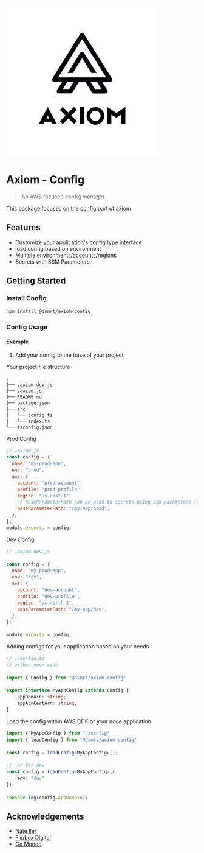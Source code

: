 <picture>
  <source media="(prefers-color-scheme: dark)" srcset="./images/axiom-dark-mode.svg">
  <source media="(prefers-color-scheme: light)" srcset="./images/axiom-light-mode.svg">
  <img alt="Axiom logo" src="./images/axiom-light-mode.svg">
</picture>

# Axiom - Config

> An AWS focused config manager

This package focuses on the config part of axiom

## Features
- Customize your application's config type interface
- load config based on environment
- Multiple environments/accounts/regions
- Secrets with SSM Parameters

## Getting Started

### Install Config

```bash
npm install @dsmrt/axiom-config
```

### Config Usage

#### Example

1. Add your config to the base of your project 

Your project file structure

```
.
├── .axiom.dev.js
├── .axiom.js
├── README.md
├── package.json
├── src
│   └── config.ts
│   └── index.ts
└── tsconfig.json
```

Prod Config

```js
// .axiom.js
const config = {
  name: "my-prod-app",
  env: "prod",
  aws: {
    account: "prod-account",
    profile: "prod-profile",
    region: "us-east-1",
    // baseParameterPath can be used to secrets using ssm parameters (secure strings)
    baseParameterPath: "/my-app/prod",
  },
};
module.exports = config;
```

Dev Config

```js
// .axiom.dev.js

const config = {
  name: "my-prod-app",
  env: "dev",
  aws: {
    account: "dev-account",
    profile: "dev-profile",
    region: "us-north-1",
    baseParameterPath: "/my-app/dev",
  },
};

module.exports = config;
```

Adding configs for your application based on your needs

```typescript
// ./config.ts
// within your code

import { Config } from "@dsmrt/axiom-config"

export interface MyAppConfig extends Config {
    appDomain: string;
    appAcmCertArn: string;
}

```

Load the config within AWS CDK or your node application

```typescript
import { MyAppConfig } from "./config"
import { loadConfig } from "@dsmrt/axiom-config"

const config = loadConfig<MyAppConfig>();

//  or for dev
const config = loadConfig<MyAppConfig>({
    env: "dev"
});

console.log(config.appDomain);
```

## Acknowledgements

- [Nate Iler](https://github.com/nateiler)
- [Flipbox Digital](https://www.flipboxdigital.com)
- [Go Mondo](https://www.flipboxdigital.com)
